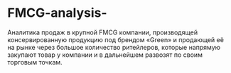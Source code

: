 # FMCG-analysis-
Аналитика продаж в крупной FMCG компании, производящей консервированную продукцию под брендом «Green» и продающей её на рынке через большое количество ритейлеров, которые напрямую закупают товар у компании и в дальнейшем развозят по своим торговым точкам. 
